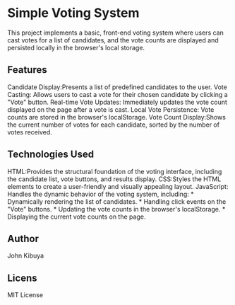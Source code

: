 # Simple Voting System 

This project implements a basic, front-end voting system where users can cast votes for a list of candidates, and the vote counts are displayed and persisted locally in the browser's local storage.

## Features

Candidate Display:Presents a list of predefined candidates to the user.
Vote Casting: Allows users to cast a vote for their chosen candidate by clicking a "Vote" button.
Real-time Vote Updates: Immediately updates the vote count displayed on the page after a vote is cast.
Local Vote Persistence: Vote counts are stored in the browser's localStorage.
Vote Count Display:Shows the current number of votes for each candidate, sorted by the number of votes received.

## Technologies Used

HTML:Provides the structural foundation of the voting interface, including the candidate list, vote buttons, and results display.
CSS:Styles the HTML elements to create a user-friendly and visually appealing layout.
JavaScript: Handles the dynamic behavior of the voting system, including:
    * Dynamically rendering the list of candidates.
    * Handling click events on the "Vote" buttons.
    * Updating the vote counts in the browser's localStorage.
    * Displaying the current vote counts on the page.




## Author

John Kibuya

## Licens

MIT License
